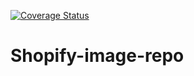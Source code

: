 [![Coverage Status](https://coveralls.io/repos/github/Extremophile-ai/Shopify-image-repo/badge.svg?branch=main)](https://coveralls.io/github/Extremophile-ai/Shopify-image-repo?branch=main)

# Shopify-image-repo
